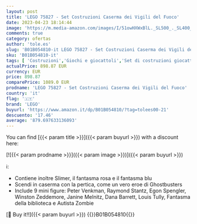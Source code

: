 ```yaml
---
layout: post
title: 'LEGO 75827 - Set Costruzioni Caserma dei Vigili del Fuoco'
date: 2023-04-23 18:14:44
image: 'https://m.media-amazon.com/images/I/51owHXWxBlL._SL500_._SL400_.jpg'
comments: true
category: ofertas
author: 'tole.es'
slug: 'B01B054810-it LEGO 75827 - Set Costruzioni Caserma dei Vigili del Fuoco'
sku: 'B01B054810-it'
tags: [ 'Costruzioni','Giochi e giocattoli','Set di costruzioni giocattolo','lego','🇮🇹', ]
actualPrice: 898.87 EUR
currency: EUR
price: 898.87
comparePrice: 1089.0 EUR
prodname: 'LEGO 75827 - Set Costruzioni Caserma dei Vigili del Fuoco'
country: 'it'
flag: '🇮🇹'
brand: 'LEGO'
buyurl: 'https://www.amazon.it/dp/B01B054810/?tag=tolees00-21'
descuento: '17.46'
average: '879.697633136093'
---
```


You can find [{{< param title >}}]({{< param buyurl >}}) with a discount here:

[![{{< param prodname >}}]({{< param image >}})]({{< param buyurl >}})

ℹ️:

- Contiene inoltre Slimer, il fantasma rosa e il fantasma blu
- Scendi in caserma con la pertica, come un vero eroe di Ghostbusters
- Include 9 mini figure: Peter Venkman, Raymond Stantz, Egon Spengler, Winston Zeddemore, Janine Melnitz, Dana Barrett, Louis Tully, Fantasma della biblioteca e Autista Zombie

[🛒 Buy it!!]({{< param buyurl >}})
{{<world>}}B01B054810{{</world>}}
